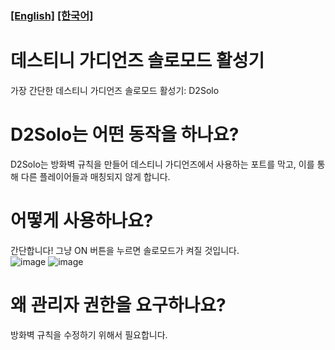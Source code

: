 ### [[English]](https://github.com/DevLsh/Destiny-2-Solo-Mode-Activator/blob/main/README.md) [[한국어]](https://github.com/DevLsh/Destiny-2-Solo-Mode-Activator/edit/main/README.KO.md)

# 데스티니 가디언즈 솔로모드 활성기
가장 간단한 데스티니 가디언즈 솔로모드 활성기: D2Solo

# D2Solo는 어떤 동작을 하나요?
D2Solo는 방화벽 규칙을 만들어 데스티니 가디언즈에서 사용하는 포트를 막고,
이를 통해 다른 플레이어들과 매칭되지 않게 합니다.

# 어떻게 사용하나요?
간단합니다! 그냥 ON 버튼을 누르면 솔로모드가 켜질 것입니다.  
![image](https://user-images.githubusercontent.com/71114691/199919426-92819ac5-7b63-4d29-b535-9f5feb160af4.png)
![image](https://user-images.githubusercontent.com/71114691/199919490-365e4b6d-73ef-4996-abc8-9d44fb712d48.png)

# 왜 관리자 권한을 요구하나요?
방화벽 규칙을 수정하기 위해서 필요합니다.
